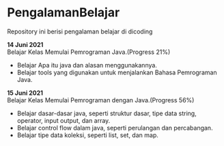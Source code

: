 # PengalamanBelajar
Repository ini berisi pengalaman belajar di dicoding

**14 Juni 2021**  
Belajar Kelas Memulai Pemrograman Java.(Progress 21%)
* Belajar Apa itu java dan alasan menggunakannya.
* Belajar tools yang digunakan untuk menjalankan Bahasa Pemrograman Java.

**15 Juni 2021**  
Belajar Kelas Memulai Pemrograman dengan Java.(Progress 56%)
* Belajar dasar-dasar java, seperti struktur dasar, tipe data string, operator, input output, dan array.
* Belajar control flow dalam java, seperti perulangan dan percabangan.
* Belajar tipe data koleksi, seperti list, set, dan map.
